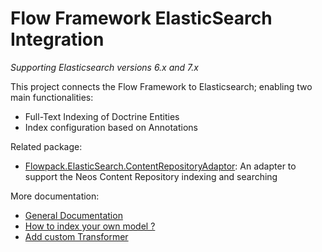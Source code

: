 # Flow Framework ElasticSearch Integration

_Supporting Elasticsearch versions 6.x and 7.x_

This project connects the Flow Framework to Elasticsearch; enabling two main functionalities:

- Full-Text Indexing of Doctrine Entities
- Index configuration based on Annotations

Related package:

- [Flowpack.ElasticSearch.ContentRepositoryAdaptor](https://github.com/Flowpack/Flowpack.ElasticSearch.ContentRepositoryAdaptor): An adapter to support the Neos Content Repository
  indexing and searching

More documentation:

- [General Documentation](Documentation/Index.rst)
- [How to index your own model ?](Documentation/Indexer.rst)
- [Add custom Transformer](Documentation/Indexer.rst)
